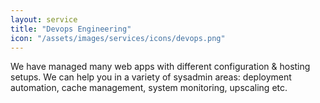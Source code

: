 ```yaml
---
layout: service
title: "Devops Engineering"
icon: "/assets/images/services/icons/devops.png"
---
```


We have managed many web apps with different configuration & hosting setups. We can help you in a variety of sysadmin areas: deployment automation, cache management, system monitoring, upscaling etc.

